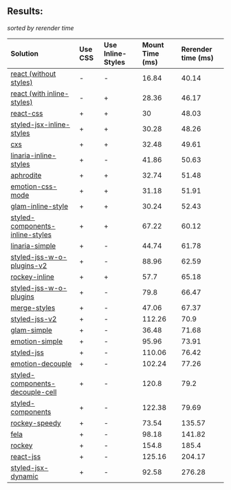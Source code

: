 ## Results:
*sorted by rerender time*

Solution | Use CSS | Use Inline-Styles | Mount Time (ms) | Rerender time (ms)
:--- | :--- | :--- | :--- | :---
[react (without styles)](https://github.com/facebook/react) | - | - | 16.84 | 40.14
[react (with inline-styles)](https://github.com/facebook/react) | - | + | 28.36 | 46.17
[react-css](https://github.com/facebook/react) | + | + | 30 | 48.03
[styled-jsx-inline-styles](https://github.com/zeit/styled-jsx) | + | + | 30.28 | 48.26
[cxs](https://github.com/jxnblk/cxs) | + | + | 32.48 | 49.61
[linaria-inline-styles](https://linaria.now.sh/) | + | - | 41.86 | 50.63
[aphrodite](https://github.com/Khan/aphrodite) | + | + | 32.74 | 51.48
[emotion-css-mode](https://github.com/emotion-js/emotion) | + | + | 31.18 | 51.91
[glam-inline-style](https://github.com/threepointone/glam) | + | + | 30.24 | 52.43
[styled-components-inline-styles](https://github.com/styled-components/styled-components/tree/v2) | + | + | 67.22 | 60.12
[linaria-simple](https://linaria.now.sh/) | + | - | 44.74 | 61.78
[styled-jss-w-o-plugins-v2](https://github.com/cssinjs/styled-jss) | + | - | 88.96 | 62.59
[rockey-inline](https://github.com/tuchk4/rockey) | + | + | 57.7 | 65.18
[styled-jss-w-o-plugins](https://github.com/cssinjs/styled-jss) | + | - | 79.8 | 66.47
[merge-styles](https://github.com/OfficeDev/office-ui-fabric-react/packages/merge-styles) | + | - | 47.06 | 67.37
[styled-jss-v2](https://github.com/cssinjs/styled-jss) | + | - | 112.26 | 70.9
[glam-simple](https://github.com/threepointone/glam) | + | - | 36.48 | 71.68
[emotion-simple](https://github.com/emotion-js/emotion) | + | - | 95.96 | 73.91
[styled-jss](https://github.com/cssinjs/styled-jss) | + | - | 110.06 | 76.42
[emotion-decouple](https://github.com/emotion-js/emotion) | + | - | 102.24 | 77.26
[styled-components-decouple-cell](https://github.com/styled-components/styled-components/tree/v2) | + | - | 120.8 | 79.2
[styled-components](https://github.com/styled-components/styled-components/tree/v2) | + | - | 122.38 | 79.69
[rockey-speedy](https://github.com/tuchk4/rockey) | + | - | 73.54 | 135.57
[fela](https://github.com/rofrischmann/fela/) | + | - | 98.18 | 141.82
[rockey](https://github.com/tuchk4/rockey) | + | - | 154.8 | 185.4
[react-jss](https://github.com/cssinjs/react-jss) | + | - | 125.16 | 204.17
[styled-jsx-dynamic](https://github.com/zeit/styled-jsx) | + | - | 92.58 | 276.28
